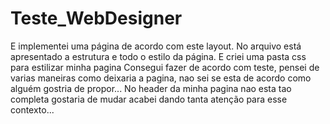 # Teste_WebDesigner
E implementei uma página de acordo com este layout. No arquivo está apresentado a estrutura e todo o estilo da página. E criei uma pasta css para estilizar minha pagina
Consegui fazer de acordo com teste, pensei de varias maneiras como deixaria a pagina, nao sei se esta de acordo como alguém gostria de propor...
No header da minha pagina nao esta  tao completa gostaria  de mudar acabei dando tanta atenção para esse contexto...
